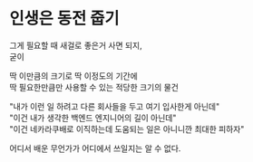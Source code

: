 # 인생은 동전 줍기


그게 필요할 때 새걸로 좋은거 사면 되지,  
굳이 

딱 이만큼의 크기로
딱 이정도의 기간에  
딱 필요한만큼만 사용할 수 있는 적당한 크기의 물건 



"내가 이런 일 하려고 다른 회사들을 두고 여기 입사한게 아닌데"  
"이건 내가 생각한 백엔드 엔지니어의 길이 아닌데"  
"이건 네카라쿠배로 이직하는데 도움되는 일은 아니니깐 최대한 피하자"

어디서 배운 무언가가 어디에서 쓰일지는 알 수 없다.

